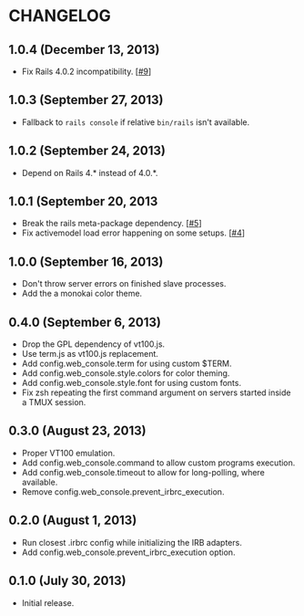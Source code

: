 # CHANGELOG

## 1.0.4 (December 13, 2013)

* Fix Rails 4.0.2 incompatibility. [[#9](https://github.com/rails/web-console/pull/9)]

## 1.0.3 (September 27, 2013)

* Fallback to `rails console` if relative `bin/rails` isn't available.

## 1.0.2 (September 24, 2013)

* Depend on Rails 4.\* instead of 4.0.\*.

## 1.0.1 (September 20, 2013

* Break the rails meta-package dependency. [[#5](https://github.com/rails/web-console/pull/5)]
* Fix activemodel load error happening on some setups. [[#4](https://github.com/rails/web-console/pull/4)]

## 1.0.0 (September 16, 2013)

* Don't throw server errors on finished slave processes.
* Add the a monokai color theme.

## 0.4.0 (September 6, 2013)

* Drop the GPL dependency of vt100.js.
* Use term.js as vt100.js replacement.
* Add config.web_console.term for using custom $TERM.
* Add config.web_console.style.colors for color theming.
* Add config.web_console.style.font for using custom fonts.
* Fix zsh repeating the first command argument on servers started inside a TMUX session.

## 0.3.0 (August 23, 2013)

* Proper VT100 emulation.
* Add config.web_console.command to allow custom programs execution.
* Add config.web_console.timeout to allow for long-polling, where available.
* Remove config.web_console.prevent_irbrc_execution.

## 0.2.0 (August 1, 2013)

* Run closest .irbrc config while initializing the IRB adapters.
* Add config.web_console.prevent_irbrc_execution option.

## 0.1.0 (July 30, 2013)

* Initial release.
